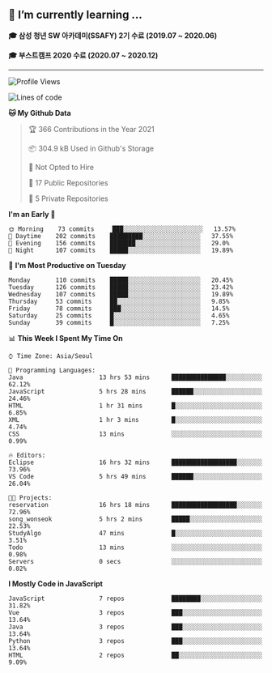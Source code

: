 ## 🌱 I’m currently learning ...

**🎓 삼성 청년 SW 아카데미(SSAFY) 2기 수료 (2019.07 ~ 2020.06)**

**🎓 부스트캠프 2020 수료 (2020.07 ~ 2020.12)**
 
-----

<!--START_SECTION:waka-->
![Profile Views](http://img.shields.io/badge/Profile%20Views-0-blue)

![Lines of code](https://img.shields.io/badge/From%20Hello%20World%20I%27ve%20Written-2.9%20million%20lines%20of%20code-blue)

**🐱 My Github Data** 

> 🏆 366 Contributions in the Year 2021
 > 
> 📦 304.9 kB Used in Github's Storage 
 > 
> 🚫 Not Opted to Hire
 > 
> 📜 17 Public Repositories 
 > 
> 🔑 5 Private Repositories  
 > 
**I'm an Early 🐤** 

```text
🌞 Morning    73 commits     ███░░░░░░░░░░░░░░░░░░░░░░   13.57% 
🌆 Daytime    202 commits    █████████░░░░░░░░░░░░░░░░   37.55% 
🌃 Evening    156 commits    ███████░░░░░░░░░░░░░░░░░░   29.0% 
🌙 Night      107 commits    █████░░░░░░░░░░░░░░░░░░░░   19.89%

```
📅 **I'm Most Productive on Tuesday** 

```text
Monday       110 commits    █████░░░░░░░░░░░░░░░░░░░░   20.45% 
Tuesday      126 commits    █████░░░░░░░░░░░░░░░░░░░░   23.42% 
Wednesday    107 commits    █████░░░░░░░░░░░░░░░░░░░░   19.89% 
Thursday     53 commits     ██░░░░░░░░░░░░░░░░░░░░░░░   9.85% 
Friday       78 commits     ███░░░░░░░░░░░░░░░░░░░░░░   14.5% 
Saturday     25 commits     █░░░░░░░░░░░░░░░░░░░░░░░░   4.65% 
Sunday       39 commits     █░░░░░░░░░░░░░░░░░░░░░░░░   7.25%

```


📊 **This Week I Spent My Time On** 

```text
⌚︎ Time Zone: Asia/Seoul

💬 Programming Languages: 
Java                     13 hrs 53 mins      ███████████████░░░░░░░░░░   62.12% 
JavaScript               5 hrs 28 mins       ██████░░░░░░░░░░░░░░░░░░░   24.46% 
HTML                     1 hr 31 mins        █░░░░░░░░░░░░░░░░░░░░░░░░   6.85% 
XML                      1 hr 3 mins         █░░░░░░░░░░░░░░░░░░░░░░░░   4.74% 
CSS                      13 mins             ░░░░░░░░░░░░░░░░░░░░░░░░░   0.99%

🔥 Editors: 
Eclipse                  16 hrs 32 mins      ██████████████████░░░░░░░   73.96% 
VS Code                  5 hrs 49 mins       ██████░░░░░░░░░░░░░░░░░░░   26.04%

🐱‍💻 Projects: 
reservation              16 hrs 18 mins      ██████████████████░░░░░░░   72.96% 
song_wonseok             5 hrs 2 mins        █████░░░░░░░░░░░░░░░░░░░░   22.53% 
StudyAlgo                47 mins             █░░░░░░░░░░░░░░░░░░░░░░░░   3.51% 
Todo                     13 mins             ░░░░░░░░░░░░░░░░░░░░░░░░░   0.98% 
Servers                  0 secs              ░░░░░░░░░░░░░░░░░░░░░░░░░   0.02%

```

**I Mostly Code in JavaScript** 

```text
JavaScript               7 repos             ████████░░░░░░░░░░░░░░░░░   31.82% 
Vue                      3 repos             ███░░░░░░░░░░░░░░░░░░░░░░   13.64% 
Java                     3 repos             ███░░░░░░░░░░░░░░░░░░░░░░   13.64% 
Python                   3 repos             ███░░░░░░░░░░░░░░░░░░░░░░   13.64% 
HTML                     2 repos             ██░░░░░░░░░░░░░░░░░░░░░░░   9.09%

```



<!--END_SECTION:waka-->
